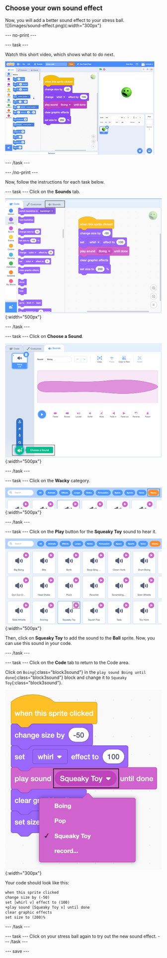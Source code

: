 ## Choose your own sound effect

<div style="display: flex; flex-wrap: wrap">
<div style="flex-basis: 200px; flex-grow: 1; margin-right: 15px;">
Now, you will add a better sound effect to your stress ball.
</div>
<div>
![](images/sound-effect.png){:width="300px"}
</div>
</div>

--- no-print ---

--- task ---

Watch this short video, which shows what to do next.

![screenshot](images/balls-step6.gif) 

--- /task ---

--- /no-print ---

Now, follow the instructions for each task below.

--- task ---
Click on the **Sounds** tab.

![screenshot](images/balls-sound-tab.png){:width="500px"}

--- /task ---

--- task ---
Click on **Choose a Sound**.

![screenshot](images/balls-choose-sound.png){:width="500px"}

--- /task ---

--- task ---
Click on the **Wacky** category.

![screenshot](images/balls-wacky.png){:width="500px"}

--- /task ---

--- task ---
Click on the **Play** button for the **Squeaky Toy** sound to hear it. 

![screenshot](images/balls-play-button.png){:width="500px"}

Then, click on **Squeaky Toy** to add the sound to the **Ball** sprite. Now, you can use this sound in your code.

--- /task ---

--- task ---
Click on the **Code** tab to return to the Code area. 

Click on `Boing`{:class="block3sound"} in the `play sound Boing until done`{:class="block3sound"} block and change it to `Squeaky Toy`{:class="block3sound"}.

![screenshot](images/balls-squeakytoy.png){:width="300px"}

Your code should look like this:

```blocks3
when this sprite clicked
change size by (-50)
set [whirl v] effect to (100)
+play sound [Squeaky Toy v] until done
clear graphic effects
set size to (200)%
```
--- /task ---

--- task ---
Click on your stress ball again to try out the new sound effect. 
--- /task ---

--- save ---

